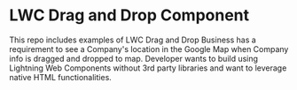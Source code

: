 # LWC Drag and Drop Component
This repo includes examples of LWC Drag and Drop 
Business has a requirement to see a Company's location in the Google Map when Company info is dragged and dropped to map.
Developer wants to build using Lightning Web Components without 3rd party libraries and want to leverage native HTML functionalities.
